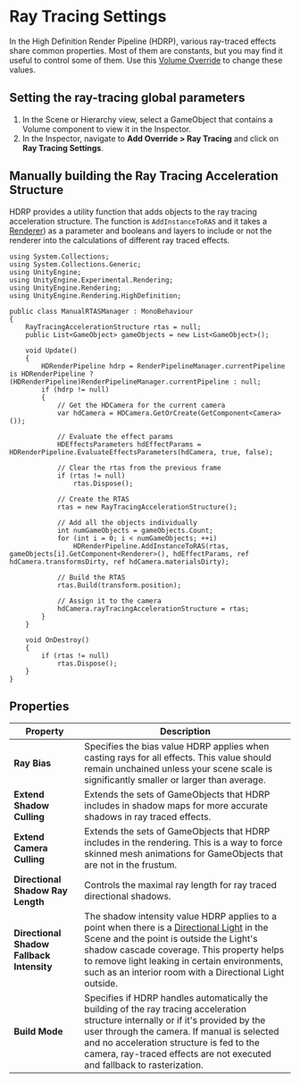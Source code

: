# Ray Tracing Settings

In the High Definition Render Pipeline (HDRP), various ray-traced effects share common properties. Most of them are constants, but you may find it useful to control some of them. Use this [Volume Override](Volume-Components.md) to change these values.

## Setting the ray-tracing global parameters

1. In the Scene or Hierarchy view, select a GameObject that contains a Volume component to view it in the Inspector.
2. In the Inspector, navigate to **Add Override > Ray Tracing** and click on **Ray Tracing Settings**.

## Manually building the Ray Tracing Acceleration Structure

HDRP provides a utility function that adds objects to the ray tracing acceleration structure.
The function is `AddInstanceToRAS` and it takes a [Renderer](https://docs.unity3d.com/ScriptReference/Renderer.html)) as a parameter and booleans and layers to include or not the renderer into the calculations of different ray traced effects.

```
using System.Collections;
using System.Collections.Generic;
using UnityEngine;
using UnityEngine.Experimental.Rendering;
using UnityEngine.Rendering;
using UnityEngine.Rendering.HighDefinition;

public class ManualRTASManager : MonoBehaviour
{
    RayTracingAccelerationStructure rtas = null;
    public List<GameObject> gameObjects = new List<GameObject>();

    void Update()
    {
        HDRenderPipeline hdrp = RenderPipelineManager.currentPipeline is HDRenderPipeline ? (HDRenderPipeline)RenderPipelineManager.currentPipeline : null;
        if (hdrp != null)
        {
            // Get the HDCamera for the current camera
            var hdCamera = HDCamera.GetOrCreate(GetComponent<Camera>());

            // Evaluate the effect params
            HDEffectsParameters hdEffectParams = HDRenderPipeline.EvaluateEffectsParameters(hdCamera, true, false);

            // Clear the rtas from the previous frame
            if (rtas != null)
                rtas.Dispose();

            // Create the RTAS
            rtas = new RayTracingAccelerationStructure();

            // Add all the objects individually
            int numGameObjects = gameObjects.Count;
            for (int i = 0; i < numGameObjects; ++i)
                HDRenderPipeline.AddInstanceToRAS(rtas, gameObjects[i].GetComponent<Renderer>(), hdEffectParams, ref hdCamera.transformsDirty, ref hdCamera.materialsDirty);

            // Build the RTAS
            rtas.Build(transform.position);

            // Assign it to the camera
            hdCamera.rayTracingAccelerationStructure = rtas;
        }
    }

    void OnDestroy()
    {
        if (rtas != null)
            rtas.Dispose();
    }
}
```

## Properties

| **Property**             | **Description**                                              |
| ------------------------ | ------------------------------------------------------------ |
| **Ray Bias** | Specifies the bias value HDRP applies when casting rays for all effects. This value should remain unchained unless your scene scale is significantly smaller or larger than average. |
| **Extend Shadow Culling** | Extends the sets of GameObjects that HDRP includes in shadow maps for more accurate shadows in ray traced effects. |
| **Extend Camera Culling** | Extends the sets of GameObjects that HDRP includes in the rendering. This is a way to force skinned mesh animations for GameObjects that are not in the frustum. |
| **Directional Shadow Ray Length** | Controls the maximal ray length for ray traced directional shadows. |
| **Directional Shadow Fallback Intensity** | The shadow intensity value HDRP applies to a point when there is a [Directional Light](Light-Component.md) in the Scene and the point is outside the Light's shadow cascade coverage. This property helps to remove light leaking in certain environments, such as an interior room with a Directional Light outside. |
| **Build Mode** | Specifies if HDRP handles automatically the building of the ray tracing acceleration structure internally or if it's provided by the user through the camera. If manual is selected and no acceleration structure is fed to the camera, ray-traced effects are not executed and fallback to rasterization. |
